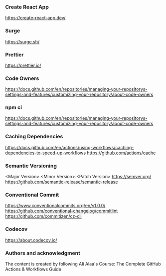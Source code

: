 ### Create React App
https://create-react-app.dev/

### Surge
https://surge.sh/

### Prettier
https://prettier.io/

### Code Owners
https://docs.github.com/en/repositories/managing-your-repositorys-settings-and-features/customizing-your-repository/about-code-owners

### npm ci
https://docs.github.com/en/repositories/managing-your-repositorys-settings-and-features/customizing-your-repository/about-code-owners

### Caching Dependencies
https://docs.github.com/en/actions/using-workflows/caching-dependencies-to-speed-up-workflows
https://github.com/actions/cache

### Semantic Versioning
\<Major Version>.\<Minor Version>.\<Patch Version>
https://semver.org/
https://github.com/semantic-release/semantic-release

### Conventional Commit
https://www.conventionalcommits.org/en/v1.0.0/
https://github.com/conventional-changelog/commitlint
https://github.com/commitizen/cz-cli

### Codecov
https://about.codecov.io/

### Authors and acknowledgment
The content is created by following Ali Alaa's Course: The Complete GitHub Actions & Workflows Guide